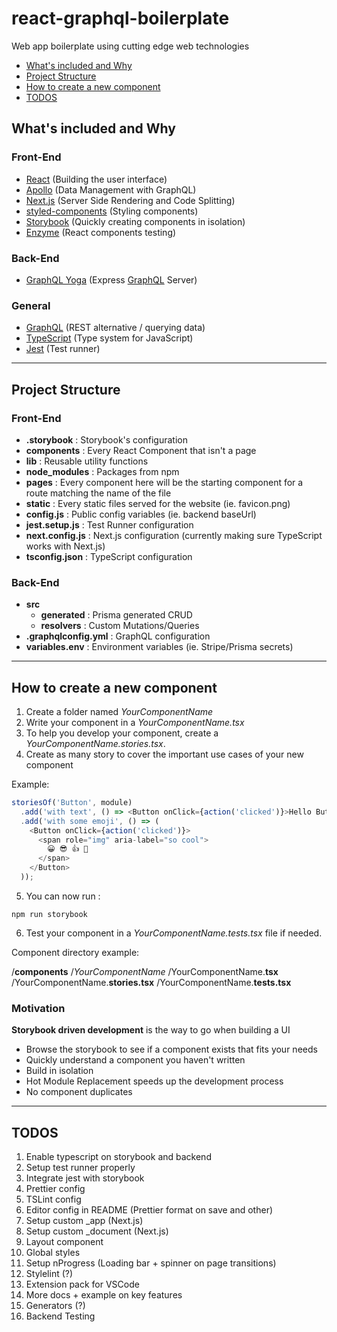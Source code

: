 # react-graphql-boilerplate

Web app boilerplate using cutting edge web technologies

- [What's included and Why](#What's-included-and-Why)
- [Project Structure](#Project-Structure)
- [How to create a new component](#How-to-create-a-new-component)
- [TODOS](#TODOS)

## What's included and Why
### Front-End
- [React](https://reactjs.org/) (Building the user interface)
- [Apollo](https://www.apollographql.com/) (Data Management with GraphQL)
- [Next.js](https://nextjs.org/) (Server Side Rendering and Code Splitting)
- [styled-components](https://www.styled-components.com/) (Styling components)
- [Storybook](https://storybook.js.org/) (Quickly creating components in isolation)
- [Enzyme](https://airbnb.io/enzyme/) (React components testing)

### Back-End
- [GraphQL Yoga](https://github.com/prisma/graphql-yoga) (Express [GraphQL](https://graphql.org/) Server)

### General
- [GraphQL](https://graphql.org/) (REST alternative / querying data)
- [TypeScript](https://www.typescriptlang.org/) (Type system for JavaScript)
- [Jest](https://jestjs.io/) (Test runner)

---

## Project Structure
### Front-End
- **.storybook** : Storybook's configuration
- **components** : Every React Component that isn't a page
- **lib** : Reusable utility functions
- **node_modules** : Packages from npm
- **pages** : Every component here will be the starting component for a route matching the name of the file
- **static** : Every static files served for the website (ie. favicon.png)
- **config.js** : Public config variables (ie. backend baseUrl)
- **jest.setup.js** : Test Runner configuration
- **next.config.js** : Next.js configuration (currently making sure TypeScript works with Next.js)
- **tsconfig.json** : TypeScript configuration

### Back-End
- **src**
  - **generated** : Prisma generated CRUD
  - **resolvers** : Custom Mutations/Queries
- **.graphqlconfig.yml** : GraphQL configuration
- **variables.env** : Environment variables (ie. Stripe/Prisma secrets)

---

## How to create a new component

1. Create a folder named *YourComponentName*
2. Write your component in a *YourComponentName.tsx*
3. To help you develop your component, create a *YourComponentName.stories.tsx*. 
4. Create as many story to cover the important use cases of your new component

Example: 

```Javascript
storiesOf('Button', module)
  .add('with text', () => <Button onClick={action('clicked')}>Hello Button</Button>)
  .add('with some emoji', () => (
    <Button onClick={action('clicked')}>
      <span role="img" aria-label="so cool">
        😀 😎 👍 💯
      </span>
    </Button>
  ));
```

5. You can now run :

```Shell
npm run storybook
```

6. Test your component in a *YourComponentName.tests.tsx* file if needed.

Component directory example:

/**components**
  /*YourComponentName*
    /YourComponentName.**tsx**
    /YourComponentName.**stories.tsx**
    /YourComponentName.**tests.tsx**

### Motivation

**Storybook driven development** is the way to go when building a UI

- Browse the storybook to see if a component exists that fits your needs
- Quickly understand a component you haven't written
- Build in isolation
- Hot Module Replacement speeds up the development process
- No component duplicates

---

## TODOS
1. Enable typescript on storybook and backend
2. Setup test runner properly
3. Integrate jest with storybook
4. Prettier config
5. TSLint config
6. Editor config in README (Prettier format on save and other)
7. Setup custom _app (Next.js)
8. Setup custom _document (Next.js)
9. Layout component
10. Global styles
11. Setup nProgress (Loading bar + spinner on page transitions)
12. Stylelint (?)
13. Extension pack for VSCode
14. More docs + example on key features
15. Generators (?)
16. Backend Testing